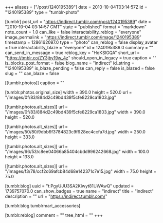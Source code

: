 +++
aliases = ["/post/1240195389"]
date = 2010-10-04T03:14:57Z
id = "1240195389"
type = "tumblr-photo"

[tumblr]
post_url = "https://indirect.tumblr.com/post/1240195389"
date = "2010-10-04 03:14:57 GMT"
state = "published"
format = "markdown"
note_count = 1.0
can_like = false
interactability_reblog = "everyone"
image_permalink = "https://indirect.tumblr.com/image/1240195389"
timestamp = 1286162097.0
type = "photo"
can_reblog = false
display_avatar = true
interactability_blaze = "everyone"
id = 1240195389.0
summary = ""
can_send_in_message = true
reblog_key = "HqKSlGQA"
short_url = "https://tmblr.co/ZY3jby19w_4z"
should_open_in_legacy = true
caption = ""
is_blocks_post_format = false
blog_name = "indirect"
id_string = "1240195389"
is_blaze_pending = false
can_reply = false
is_blazed = false
slug = ""
can_blaze = false

[[tumblr.photos]]
caption = ""

[tumblr.photos.original_size]
width = 390.0
height = 520.0
url = "/images/0f/83/884d2c49bd439f5cfe8229ca1803.jpg"

[[tumblr.photos.alt_sizes]]
url = "/images/0f/83/884d2c49bd439f5cfe8229ca1803.jpg"
width = 390.0
height = 520.0

[[tumblr.photos.alt_sizes]]
url = "/images/50/80/9dbb9f3784823c9f928ec4ccfa7d.jpg"
width = 250.0
height = 333.0

[[tumblr.photos.alt_sizes]]
url = "/images/66/53/c8ee04066a85404cbdd996242668.jpg"
width = 100.0
height = 133.0

[[tumblr.photos.alt_sizes]]
url = "/images/f3/78/ccf2c69afcb84d68e142371c7e15.jpg"
width = 75.0
height = 75.0

[tumblr.blog]
uuid = "t:PgyUJU3SA2Klwyt81UWAwQ"
updated = 1739757070.0
can_show_badges = true
name = "indirect"
title = "indirect"
description = ""
url = "https://indirect.tumblr.com/"

[tumblr.blog.tumblrmart_accessories]

[tumblr.reblog]
comment = ""
tree_html = ""
+++
